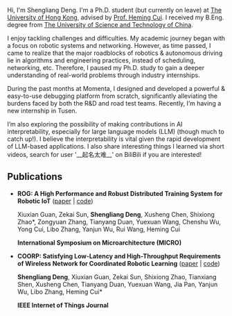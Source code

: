 Hi, I'm Shengliang Deng.
I'm a Ph.D. student (but currently on leave) at [The University of Hong Kong](https://www.hku.hk/), advised by [Prof. Heming Cui](https://www.cs.hku.hk/~heming).
I received my B.Eng. degree from [The University of Science and Technology of China](https://en.ustc.edu.cn/).

I enjoy tackling challenges and difficulties.
My academic journey began with a focus on robotic systems and networking. However, as time passed, I came to realize that the major roadblocks of robotics & autonomous driving lie in algorithms and engineering practices, instead of scheduling, networking, etc.
Therefore, I paused my Ph.D. study to gain a deeper understanding of real-world problems through industry internships.

During the past months at Momenta, I designed and developed a powerful & easy-to-use debugging platform from scratch, significantly alleviating the burdens faced by both the R&D and road test teams. Recently, I’m having a new internship in Tusen.

I’m also exploring the possibility of making contributions in AI interpretability, especially for large language models (LLM) (though much to catch up!). I believe the interpretability is vital given the rapid development of LLM-based applications. I also share interesting things I learned via short videos, search for user '\_\_起名太难\_\_' on BiliBili if you are interested!

## Publications

* **ROG: A High Performance and Robust Distributed Training System for Robotic IoT** ([paper](https://ieeexplore.ieee.org/document/9923782) \| [code](https://github.com/hku-systems/ROG))

  Xiuxian Guan, Zekai Sun, **Shengliang Deng**, Xusheng Chen, Shixiong Zhao*, Zongyuan Zhang, Tianyang Duan, Yuexuan Wang, Chenshu Wu, Yong Cui, Libo Zhang, Yanjun Wu, Rui Wang, Heming Cui

  **International Symposium on Microarchitecture (MICRO)**

* **COORP: Satisfying Low-Latency and High-Throughput Requirements of Wireless Network for Coordinated Robotic Learning** ([paper](https://ieeexplore.ieee.org/abstract/document/9670456) \| [code](https://github.com/hku-systems/Coorp.git))

  **Shengliang Deng**, Xiuxian Guan, Zekai Sun, Shixiong Zhao, Tianxiang Shen, Xusheng Chen, Tianyang Duan, Yuexuan Wang, Jia Pan, Yanjun Wu, Libo Zhang, Heming Cui*

  **IEEE Internet of Things Journal**
